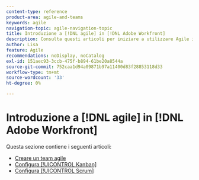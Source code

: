 ```yaml
---
content-type: reference
product-area: agile-and-teams
keywords: agile
navigation-topic: agile-navigation-topic
title: Introduzione a [!DNL agile] in [!DNL Adobe Workfront]
description: Consulta questi articoli per iniziare a utilizzare Agile in Workfront.
author: Lisa
feature: Agile
recommendations: noDisplay, noCatalog
exl-id: 151aec93-3ccb-475f-b894-61be20a8544a
source-git-commit: 752caa1d94a09871b97a11400d83f28853118d33
workflow-type: tm+mt
source-wordcount: '33'
ht-degree: 0%

---
```


# Introduzione a [!DNL agile] in [!DNL Adobe Workfront]

Questa sezione contiene i seguenti articoli:

* [Creare un team agile](../../agile/get-started-with-agile-in-workfront/create-an-agile-team.md)
* [Configura [!UICONTROL Kanban]](../../agile/get-started-with-agile-in-workfront/configure-kanban.md)
* [Configura [!UICONTROL Scrum]](../../agile/get-started-with-agile-in-workfront/configure-scrum.md)
